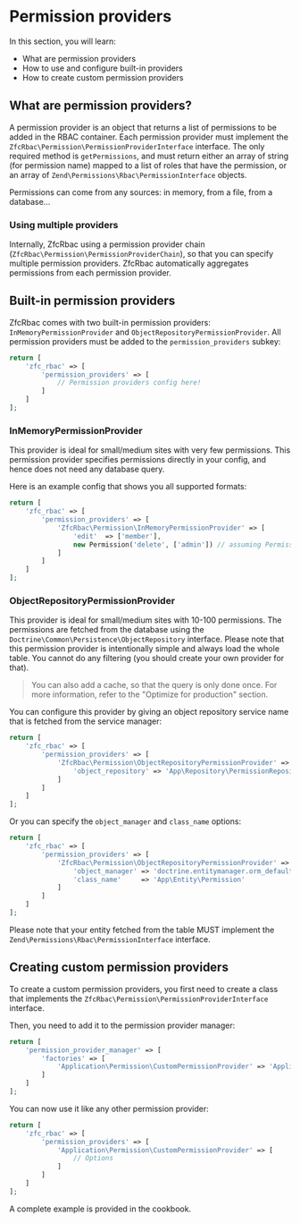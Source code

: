 # Permission providers

In this section, you will learn:

* What are permission providers
* How to use and configure built-in providers
* How to create custom permission providers

## What are permission providers?

A permission provider is an object that returns a list of permissions to be added in the RBAC container. Each
permission provider must implement the `ZfcRbac\Permission\PermissionProviderInterface` interface. The only required
method is `getPermissions`, and must return either an array of string (for permission name) mapped to a list of roles
that have the permission, or an array of `Zend\Permissions\Rbac\PermissionInterface` objects.

Permissions can come from any sources: in memory, from a file, from a database...

### Using multiple providers

Internally, ZfcRbac using a permission provider chain (`ZfcRbac\Permission\PermissionProviderChain`), so that you can
specify multiple permission providers. ZfcRbac automatically aggregates permissions from each permission provider.

## Built-in permission providers

ZfcRbac comes with two built-in permission providers: `InMemoryPermissionProvider` and `ObjectRepositoryPermissionProvider`.
All permission providers must be added to the `permission_providers` subkey:

```php
return [
    'zfc_rbac' => [
        'permission_providers' => [
            // Permission providers config here!
        ]
    ]
];
```

### InMemoryPermissionProvider

This provider is ideal for small/medium sites with very few permissions. This permission provider specifies permissions
directly in your config, and hence does not need any database query.

Here is an example config that shows you all supported formats:

```php
return [
    'zfc_rbac' => [
        'permission_providers' => [
            'ZfcRbac\Permission\InMemoryPermissionProvider' => [
                'edit'  => ['member'],
                new Permission('delete', ['admin']) // assuming Permission implements PermissionInterface
            ]
        ]
    ]
];
```

### ObjectRepositoryPermissionProvider

This provider is ideal for small/medium sites with 10-100 permissions. The permissions are fetched from the database
using the `Doctrine\Common\Persistence\ObjectRepository` interface. Please note that this permission provider is intentionally simple
and always load the whole table. You cannot do any filtering (you should create your own provider for that).

> You can also add a cache, so that the query is only done once. For more information, refer to the "Optimize
for production" section.

You can configure this provider by giving an object repository service name that is fetched from the service manager:

```php
return [
    'zfc_rbac' => [
        'permission_providers' => [
            'ZfcRbac\Permission\ObjectRepositoryPermissionProvider' => [
                'object_repository' => 'App\Repository\PermissionRepository'
            ]
        ]
    ]
];
```

Or you can specify the `object_manager` and `class_name` options:

```php
return [
    'zfc_rbac' => [
        'permission_providers' => [
            'ZfcRbac\Permission\ObjectRepositoryPermissionProvider' => [
                'object_manager' => 'doctrine.entitymanager.orm_default',
                'class_name'     => 'App\Entity\Permission'
            ]
        ]
    ]
];
```

Please note that your entity fetched from the table MUST implement the `Zend\Permissions\Rbac\PermissionInterface` interface.


## Creating custom permission providers

To create a custom permission providers, you first need to create a class that implements the
`ZfcRbac\Permission\PermissionProviderInterface` interface.

Then, you need to add it to the permission provider manager:

```php
return [
    'permission_provider_manager' => [
        'factories' => [
            'Application\Permission\CustomPermissionProvider' => 'Application\Factory\CustomPermissionProviderFactory'
        ]
    ]
];
```

You can now use it like any other permission provider:

```php
return [
    'zfc_rbac' => [
        'permission_providers' => [
            'Application\Permission\CustomPermissionProvider' => [
                // Options
            ]
        ]
    ]
];
```

A complete example is provided in the cookbook.
